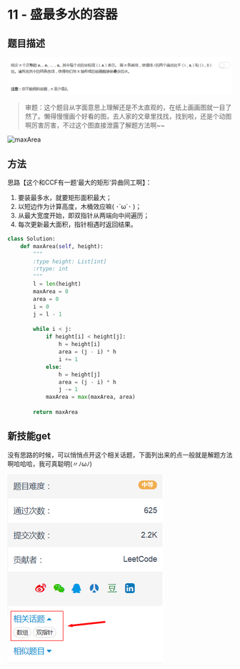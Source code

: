 # 11 - 盛最多水的容器

## 题目描述
![problem](images/11.png)

<!-- more -->

>审题：这个题目从字面意思上理解还是不太直观的，在纸上画画图就一目了然了。懒得慢慢画个好看的图，去人家的文章里找找，找到啦，还是个动图啊厉害厉害，不过这个图直接泄露了解题方法啊~~

![maxArea](images/maxArea.png)

## 方法
思路【这个和CCF有一题‘最大的矩形’异曲同工啊】：
1. 要装最多水，就要矩形面积最大；
2. 以短边作为计算高度，木桶效应嘛( ･´ω\`･ )；
3. 从最大宽度开始，即双指针从两端向中间遍历；
4. 每次更新最大面积，指针相遇时返回结果。

```python
class Solution:
    def maxArea(self, height):
        """
        :type height: List[int]
        :rtype: int
        """
        l = len(height)
        maxArea = 0
        area = 0
        i = 0
        j = l - 1

        while i < j:
            if height[i] < height[j]:
                h = height[i]
                area = (j - i) * h
                i += 1
            else:
                h = height[j]
                area = (j - i) * h
                j -= 1
            maxArea = max(maxArea, area)

        return maxArea
```

## 新技能get
没有思路的时候，可以悄悄点开这个相关话题，下面列出来的点一般就是解题方法啊哈哈哈，我可真聪明(〃ﾉωﾉ)

![idea](images/idea.png)